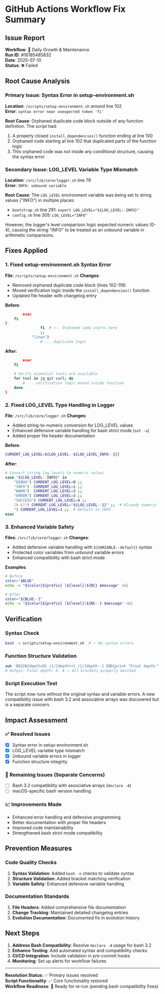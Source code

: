 # GitHub Actions Workflow Fix Summary

## Issue Report
**Workflow**: 🌿 Daily Growth & Maintenance  
**Run ID**: #16185485832  
**Date**: 2025-07-10  
**Status**: ❌ Failed  

## Root Cause Analysis

### Primary Issue: Syntax Error in setup-environment.sh
**Location**: `/scripts/setup-environment.sh` around line 102  
**Error**: `syntax error near unexpected token 'fi'`

**Root Cause**: Orphaned duplicate code block outside of any function definition. The script had:
1. A properly closed `install_dependencies()` function ending at line 100
2. Orphaned code starting at line 102 that duplicated parts of the function logic
3. This orphaned code was not inside any conditional structure, causing the syntax error

### Secondary Issue: LOG_LEVEL Variable Type Mismatch
**Location**: `/src/lib/core/logger.sh` line 79  
**Error**: `INFO: unbound variable`

**Root Cause**: The `LOG_LEVEL` environment variable was being set to string values ("INFO") in multiple places:
- `bootstrap.sh` line 291: `export LOG_LEVEL="${LOG_LEVEL:-INFO}"`
- `config.sh` line 305: `LOG_LEVEL="INFO"`

However, the logger's level comparison logic expected numeric values (0-4), causing the string "INFO" to be treated as an unbound variable in arithmetic comparisons.

## Fixes Applied

### 1. Fixed setup-environment.sh Syntax Error
**File**: `/scripts/setup-environment.sh`
**Changes**:
- Removed orphaned duplicate code block (lines 102-119)
- Moved verification logic inside the `install_dependencies()` function
- Updated file header with changelog entry

**Before**:
```bash
        esac
    fi
}
                fi  # <-- Orphaned code starts here
                ;;
            "linux")
                # ... duplicate logic
```

**After**:
```bash
        esac
    fi
    
    # Verify essential tools are available
    for tool in jq git curl; do
        # ... verification logic moved inside function
    done
}
```

### 2. Fixed LOG_LEVEL Type Handling in Logger
**File**: `/src/lib/core/logger.sh`
**Changes**:
- Added string-to-numeric conversion for LOG_LEVEL values
- Enhanced defensive variable handling for bash strict mode (`set -u`)
- Added proper file header documentation

**Before**:
```bash
CURRENT_LOG_LEVEL=${LOG_LEVEL:-${LOG_LEVEL_INFO:-1}}
```

**After**:
```bash
# Convert string log levels to numeric values
case "${LOG_LEVEL:-INFO}" in
    "DEBUG") CURRENT_LOG_LEVEL=0 ;;
    "INFO")  CURRENT_LOG_LEVEL=1 ;;
    "WARN")  CURRENT_LOG_LEVEL=2 ;;
    "ERROR") CURRENT_LOG_LEVEL=3 ;;
    "SUCCESS") CURRENT_LOG_LEVEL=4 ;;
    [0-9]*) CURRENT_LOG_LEVEL="${LOG_LEVEL:-1}" ;;  # Already numeric
    *) CURRENT_LOG_LEVEL=1 ;;  # Default to INFO
esac
```

### 3. Enhanced Variable Safety
**Files**: `/src/lib/core/logger.sh`
**Changes**:
- Added defensive variable handling with `${VARIABLE:-default}` syntax
- Protected color variables from unbound variable errors
- Enhanced compatibility with bash strict mode

**Examples**:
```bash
# Before
color="$BLUE"
echo -e "${color}${prefix} [${level}]${NC} $message" >&2

# After  
color="${BLUE:-}"
echo -e "${color}${prefix} [${level}]${NC:-} $message" >&2
```

## Verification

### Syntax Check
```bash
bash -n scripts/setup-environment.sh  # ✅ No syntax errors
```

### Function Structure Validation
```bash
awk 'BEGIN{depth=0} /{/{depth++} /}/{depth--} END{print "Final depth:", depth}' scripts/setup-environment.sh
# Output: Final depth: 0  # ✅ All brackets properly matched
```

### Script Execution Test
The script now runs without the original syntax and variable errors. A new compatibility issue with bash 3.2 and associative arrays was discovered but is a separate concern.

## Impact Assessment

### ✅ Resolved Issues
- [x] Syntax error in setup-environment.sh
- [x] LOG_LEVEL variable type mismatch
- [x] Unbound variable errors in logger
- [x] Function structure integrity

### 🔄 Remaining Issues (Separate Concerns)
- [ ] Bash 3.2 compatibility with associative arrays (`declare -A`)
- [ ] macOS-specific bash version handling

### 📈 Improvements Made
- Enhanced error handling and defensive programming
- Better documentation with proper file headers
- Improved code maintainability
- Strengthened bash strict mode compatibility

## Prevention Measures

### Code Quality Checks
1. **Syntax Validation**: Added `bash -n` checks to validate syntax
2. **Structure Validation**: Added bracket matching verification
3. **Variable Safety**: Enhanced defensive variable handling

### Documentation Standards
1. **File Headers**: Added comprehensive file documentation
2. **Change Tracking**: Maintained detailed changelog entries
3. **Evolution Documentation**: Documented fix in evolution history

## Next Steps

1. **Address Bash Compatibility**: Resolve `declare -A` usage for bash 3.2
2. **Enhance Testing**: Add automated syntax and compatibility checks
3. **CI/CD Integration**: Include validation in pre-commit hooks
4. **Monitoring**: Set up alerts for workflow failures

---

**Resolution Status**: ✅ Primary issues resolved  
**Script Functionality**: ✅ Core functionality restored  
**Workflow Readiness**: 🔄 Ready for re-run (pending bash compatibility fixes)
